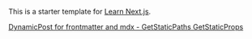 This is a starter template for [Learn Next.js](https://nextjs.org/learn).

[DynamicPost for frontmatter and mdx - GetStaticPaths GetStaticProps](https://github.com/volta2016/blog-nextjs/blob/main/pages/blog/%5Bslug%5D.tsx#L86)

